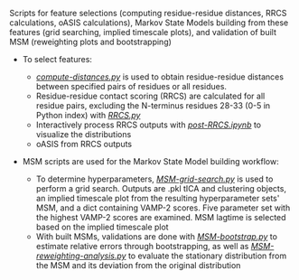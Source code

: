 Scripts for feature selections (computing residue-residue distances, RRCS calculations, oASIS calculations), Markov State Models building from these features (grid searching, implied timescale plots), and validation of built MSM (reweighting plots and bootstrapping)

- To select features:
  - [*compute-distances.py*](compute-distances.py) is used to obtain residue-residue distances between specified pairs of residues or all residues.
  - Residue-residue contact scoring (RRCS) are calculated for all residue pairs, excluding the N-terminus residues 28-33 (0-5 in Python index) with [*RRCS.py*](RRCS.py)
  - Interactively process RRCS outputs with [*post-RRCS.ipynb*](post-RRCS.ipynb) to visualize the distributions
  - oASIS from RRCS outputs
  
- MSM scripts are used for the Markov State Model building workflow:
  - To determine hyperparameters, [*MSM-grid-search.py*](MSM-grid-search.py) is used to perform a grid search. Outputs are .pkl tICA and clustering objects, an implied timescale plot from the resulting hyperparameter sets' MSM, and a dict containing VAMP-2 scores. Five parameter set with the highest VAMP-2 scores are examined. MSM lagtime is selected based on the implied timescale plot
  - With built MSMs, validations are done with [*MSM-bootstrap.py*](MSM-bootstrap.py) to estimate relative errors through bootstrapping, as well as [*MSM-reweighting-analysis.py*](MSM-reweighting-analysis.py) to evaluate the stationary distribution from the MSM and its deviation from the original distribution
